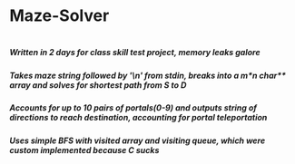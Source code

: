 # Maze-Solver
#
##### Written in 2 days for class skill test project, memory leaks galore
##### Takes maze string followed by '\n' from stdin, breaks into a m*n char** array and solves for shortest path from S to D
##### Accounts for up to 10 pairs of portals(0-9) and outputs string of directions to reach destination, accounting for portal teleportation
##### Uses simple BFS with visited array and visiting queue, which were custom implemented because C sucks
